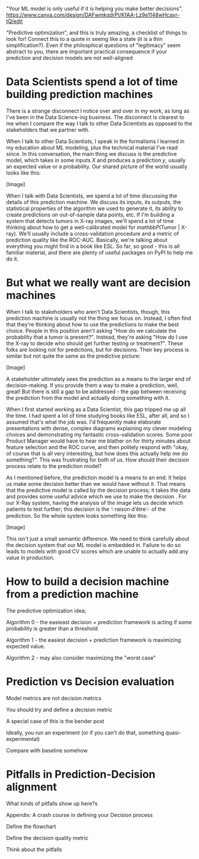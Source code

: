 "Your ML model is only useful if it is helping you make better decisions". 
https://www.canva.com/design/DAFwmkqdrPI/KfAA-Lz9e1148wHcaxr-tQ/edit

"Predictive optimization", and this is truly amazing, a checklist of things to look for! Connect this to a quote in seeing like a state (it is a thin simplification?). Even if the philosphical questions of "legitimacy" seem abstract to you, there are important practical consequence if your prediction and decision models are not well-aligned

# Data Scientists spend a lot of time building prediction machines

There is a strange disconnect I notice over and over in my work, as long as I've been in the Data Science-ing business. The disconnect is clearest to me when I compare the way I talk to other Data Scientists as opposed to the stakeholders that we partner with. 

When I talk to other Data Scientists, I speak in the formalisms I learned in my education about ML modeling, plus the technical material I've read since. In this conversation, the main thing we discuss is the predictive model, which takes in some inputs $X$ and produces a prediction $y$, usually an expected value or a probability. Our shared picture of the world usually looks like this:

[Image]

When I talk with Data Scientists, we spend a lot of time discussing the details of this prediction machine. We discuss its inputs, its outputs, the statistical properties of the algorithm we used to generate it, its ability to create predictions on out-of-sample data points, etc. If I'm building a system that detects tumors in X-ray images, we'll spend a lot of time thinking about how to get a well-calibrated model for $mathbb{P}$(Tumor | X-ray). We'll usually include a cross-validation procedure and a metric of prediction quality like the ROC-AUC. Basically, we're talking about everything you might find in a book like ESL. So far, so good - this is all familiar material, and there are plenty of useful packages on PyPI to help me do it.

# But what we really want are decision machines

When I talk to stakeholders who aren't Data Scientists, though, this prediction machine is usually not the thing we focus on. Instead, I often find that they're thinking about how to use the predictions to make the best choice. People in this position aren't asking "How do we calculate the probability that a tumor is present?". Instead, they're asking "How do I use the X-ray to decide who should get further testing or treatment?". These folks are looking not for predictions, but for decisions. Their key process is similar but not quite the same as the predictive picture:

[Image]

A stakeholder ultimately sees the prediction as a means to the larger end of decision-making. If you provide them a way to make a prediction, well, great! But there is still a gap to be addressed - the gap between receiving the prediction from the model and actually doing something with it.

When I first started working as a Data Scientist, this gap tripped me up all the time. I had spent a lot of time studying books like ESL, after all, and so I assumed that's what the job was. I'd frequently make elaborate presentations with dense, complex diagrams explaining my clever modeling choices and demonstrating my fantastic cross-validation scores. Some poor Product Manager would have to hear me blather on for thirty minutes about feature selection and the ROC curve, and then politely respond with "okay, of course that is all very interesting, but how does this actually help me do something?". This was frustrating for both of us. How should their decision process relate to the prediction model? 

As I mentioned before, the prediction model is a means to an end. It helps us make some decision better than we would have without it. That means that the predictive model is called by the decision process; it takes the data and provides some useful advice which we use to make the decision . For our X-Ray system, having the analysis of the image lets us decide which patients to test further; this decision is the ✨raison d'être✨ of the prediction. So the whole system looks something like this:

[Image]

This isn't just a small semantic difference. We need to think carefully about the decision system that our ML model is embedded in. Failure to do so leads to models with good CV scores which are unable to actually add any value in production.

# How to build a decision machine from a prediction machine

The predictive optimization idea; 

Algorithm 0 - the easieast decision + prediction framework is acting if some probability is greater than a threshold

Algorithm 1 - the easiest decision + prediction framework is maximizing expected value. 

Algorithm 2 - may also consider maximizing the "worst case"

# Prediction vs Decision evaluation

Model metrics are not decision metrics

You should try and define a decision metric

A special case of this is the bender post

Ideally, you run an experiment (or if you can't do that, something quasi-experimental)

Compare with baseline somehow


# Pitfalls in Prediction-Decision alignment

What kinds of pitfalls show up here?s


Appendix: A crash course in defining your Decision process

Define the flowchart

Define the decision quality metric

Think about the pitfalls
